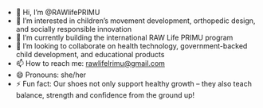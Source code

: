 - 👋 Hi, I’m @RAWlifePRIMU  
- 👀 I’m interested in children’s movement development, orthopedic design, and socially responsible innovation  
- 🌱 I’m currently building the international RAW Life PRIMU program  
- 💞️ I’m looking to collaborate on health technology, government-backed child development, and educational products  
- 📫 How to reach me: rawlifelrimu@gmail.com  
- 😄 Pronouns: she/her  
- ⚡ Fun fact: Our shoes not only support healthy growth – they also teach balance, strength and confidence from the ground up!

<!--
RAWlifePRIMU/RAWlifePRIMU is a ✨ special ✨ repository because its `README.md` (this file) appears on your GitHub profile.
You can click the Preview link to take a look at your changes.
-->
